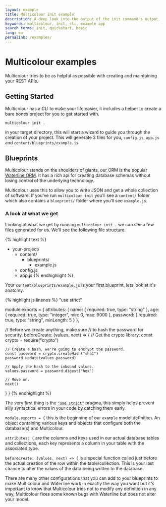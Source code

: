 ```yaml
---
layout: example
title: Multicolour init example
description: A deep look into the output of the init command's output.
keywords: multicolour, init, cli, example app
search_terms: init, quickstart, basic
lang: en
permalink: /examples/
---
```


# Multicolour examples

Multicolour tries to be as helpful as possible with creating and maintaining your REST APIs.

## Getting Started

Multicolour has a CLI to make your life easier, it includes a helper to create a bare bones project for you to get started with.

`multicolour init .`

in your target directory, this will start a wizard to guide you through the creation of your project. This will generate 3 files for you, `config.js`, `app.js` and `content/blueprints/example.js`

## Blueprints

Multicolour stands on the shoulders of giants, our ORM is the popular [Waterline ORM](https://github.com/balderdashy/waterline). It has a rich api for creating database schemas without losing control of the underlying technology.

Multicolour uses this to allow you to write JSON and get a whole collection of software. If you’ve run `multicolour init` you’ll see a `content/` folder which also contains a `blueprints/` folder where you’ll see `example.js`.

### A look at what we get

Looking at what we get by running `multicolour init .` we can see a few files generated for us. We'll see the following file structure.

{% highlight text %}
- your-project/
  - content/
    - blueprints/
      - example.js
  - config.js
  - app.js
{% endhighlight %}

Your `content/blueprints/example.js` is your first blueprint, lets look at it's anatomy.

{% highlight js linenos %}
"use strict"

module.exports = {
  attributes: {
    name: {
      required: true,
      type: "string"
    },
    age: {
      required: true,
      type: "integer",
      min: 0,
      max: 9000
    },
    password: {
      required: true,
      type: "string",
      minLength: 5
    }
  },

  // Before we create anything, make sure
  // to hash the password for security.
  beforeCreate: (values, next) => {
    // Get the crypto library.
    const crypto = require("crypto")

    // Create a hash, we're going to encrypt the password.
    const password = crypto.createHash("sha1")
    password.update(values.password)

    // Apply the hash to the inbound values.
    values.password = password.digest("hex")

    // Move on.
    next()
  }
}
{% endhighlight %}

The very first thing is the [`"use strict"`](https://developer.mozilla.org/en-US/docs/Web/JavaScript/Reference/Strict_mode) pragma, this simply helps prevent silly syntactical errors in your code by catching them early.

`module.exports = {` this is the beginning of our `example` model definition. An object containing various keys and objects that configure both the database(s) and Multicolour.

`attributes: {` are the columns and keys used in our actual database tables and collections, each key represents a column in your table with the associated type.

`beforeCreate: (values, next) => {` is a special function called just before the actual creation of the row within the table/collection. This is your last chance to alter the values of the data being written to the database.

There are many other configurations that you can add to your blueprints to make Multicolour and Waterline work in exactly the way you want but it's important to know that Multicolour tries not to modify any definition in any way, Multicolour fixes some known bugs with Waterline but does not alter your model.
